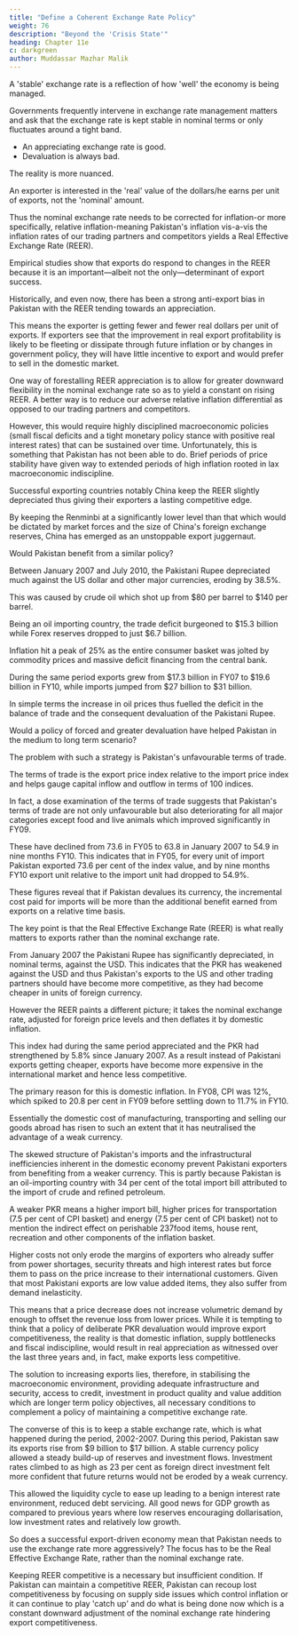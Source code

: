 ```yaml
---
title: "Define a Coherent Exchange Rate Policy"
weight: 76
description: "Beyond the 'Crisis State'"
heading: Chapter 11e
c: darkgreen
author: Muddassar Mazhar Malik
---
```




A 'stable' exchange rate is a reflection of how 'well' the economy is being managed.

Governments frequently intervene in exchange rate management matters and ask that the exchange rate is kept stable in nominal terms or only fluctuates around a tight band. 
- An appreciating exchange rate is good.
- Devaluation is always bad.

The reality is more nuanced.

An exporter is interested in the 'real' value of the dollars/he earns per unit of exports, not the 'nominal' amount. 

Thus the nominal exchange rate needs to be corrected for inflation-or more specifically, relative inflation-meaning Pakistan's inflation vis-a-vis the inflation rates of our trading partners and competitors yields a Real Effective Exchange Rate (REER). 

Empirical studies show that exports do respond to changes in the REER because it is an important—albeit not the only—determinant of export
success.

Historically, and even now, there has been a strong anti-export bias in Pakistan with the REER tending towards an appreciation.

This means the exporter is getting fewer and fewer real dollars per unit of exports. If exporters see that the improvement in real export profitability is likely to be fleeting or dissipate through future inflation or by changes in government policy, they will have little incentive to export and would prefer to sell in the domestic market.

One way of forestalling REER appreciation is to allow for greater downward flexibility in the nominal exchange rate so as to yield a constant on rising REER. A better way is to reduce our adverse relative inflation differential as opposed to our trading partners and competitors. 

However, this would require highly disciplined macroeconomic policies (small fiscal deficits and a tight monetary policy stance with positive real interest rates) that can be sustained over time. Unfortunately, this is something that Pakistan has not been able to do. Brief periods of price stability have given way to extended periods of high inflation rooted in lax macroeconomic indiscipline.


Successful exporting countries notably China keep the REER slightly depreciated thus giving their exporters a lasting competitive edge.

By keeping the Renminbi at a significantly lower level than that which would be dictated by market forces and the size of China's foreign exchange reserves, China has emerged as an unstoppable export juggernaut. 

Would Pakistan benefit from a similar policy?

Between January 2007 and July 2010, the Pakistani Rupee depreciated much against the US dollar and other major currencies, eroding by 38.5%.

<!-- From a level of Rs. 60.7/USD in January 2007 to Rs. 85.6/USD in July 2010, the value of the Pakistani Rupee had eroded by 38.5%. -->

This was caused by crude oil which shot up from $80 per barrel to $140 per barrel.

Being an oil importing country, the trade deficit burgeoned to $15.3 billion while Forex reserves dropped to just $6.7 billion.

Inflation hit a peak of 25% as the entire consumer basket was jolted by commodity prices and massive deficit financing from the central bank. 

During the same period exports grew from $17.3 billion in FY07 to $19.6 billion in FY10, while imports jumped from $27 billion to $31 billion. 

In simple terms the increase in oil prices thus fuelled the deficit in the balance of trade and the consequent devaluation of the Pakistani Rupee.

Would a policy of forced and greater devaluation have helped Pakistan in the medium to long term scenario? 

The problem with such a strategy is Pakistan's unfavourable terms of trade. 

The terms of trade is the export price index relative to the import price index and helps gauge capital inflow and outflow in terms of 100 indices. 

In fact, a dose examination of the terms of trade suggests that Pakistan's terms of trade are not only unfavourable but also deteriorating for all major categories except food and live animals which improved significantly in FY09. 

These have declined from 73.6 in FY05 to 63.8 in January 2007 to 54.9 in nine months FY10. This indicates that in FY05, for every unit of import Pakistan exported 73.6 per cent of the index value, and by nine months FY10 export unit relative to the import unit had dropped to 54.9%.

These figures reveal that if Pakistan devalues its currency, the incremental cost paid for imports will be more than the additional benefit earned from exports on a relative time basis.

The key point is that the Real Effective Exchange Rate (REER) is what really matters to exports rather than the nominal exchange rate. 

From January 2007 the Pakistani Rupee has significantly depreciated, in nominal terms, against the USD. This indicates that the PKR has weakened against the USD and thus Pakistan's exports to the US and other trading partners should have become more competitive, as they had become cheaper in units of foreign currency.

However the REER paints a different picture; it takes the nominal exchange rate, adjusted for foreign price levels and then deflates it by domestic inflation.

This index had during the same period appreciated and the PKR had strengthened by 5.8% since January 2007. As a result instead of Pakistani exports getting cheaper, exports have become more expensive in the international market and hence less competitive.

The primary reason for this is domestic inflation. In FY08, CPI was 12%, which spiked to 20.8 per cent in FY09 before settling down to 11.7% in FY10. 

Essentially the domestic cost of manufacturing, transporting and selling our goods abroad has risen to such an extent that it has neutralised
the advantage of a weak currency.

The skewed structure of Pakistan's imports and the infrastructural inefficiencies inherent in the domestic economy prevent Pakistani exporters from benefiting from a weaker currency. This is partly because Pakistan is an oil-importing country with 34 per cent of the total import bill attributed to the import of crude and refined petroleum. 

A weaker PKR means a higher import bill, higher prices for transportation (7.5 per cent of CPI basket) and energy (7.5 per cent of CPI basket) not to mention the indirect effect on perishable 237food items, house rent, recreation and other components of the inflation basket. 

Higher costs not only erode the margins of exporters who already suffer from power shortages, security threats and high interest rates but force them to pass on the price increase to their international customers. Given that most Pakistani exports are low value added items, they also suffer from demand inelasticity. 

This means that a price decrease does not increase volumetric demand by enough to offset the revenue loss from lower prices. While it is tempting to think that a policy of deliberate PKR devaluation would improve export competitiveness, the reality is that domestic inflation, supply bottlenecks and fiscal indiscipline, would result in real appreciation as witnessed over the last three years and, in fact, make exports less competitive.

The solution to increasing exports lies, therefore, in stabilising the macroeconomic environment, providing adequate infrastructure and security, access to credit, investment in product quality and value addition which are longer term policy objectives, all necessary conditions to complement a policy of maintaining a competitive exchange rate.

The converse of this is to keep a stable exchange rate, which is what happened during the period, 2002-2007. During this period, Pakistan saw its exports rise from $9 billion to $17 billion. A stable currency policy allowed a steady build-up of reserves and investment flows. Investment rates climbed to as high as 23 per cent as foreign direct investment felt more confident that future returns would not be eroded by a weak currency. 

This allowed the liquidity cycle to ease up leading to a benign interest rate environment, reduced debt servicing. All good news for GDP growth as compared to previous years where low reserves encouraging dollarisation, low investment rates and relatively low growth.

So does a successful export-driven economy mean that Pakistan needs to use the exchange rate more aggressively? The focus has to be the Real Effective Exchange Rate, rather than the nominal exchange rate.

Keeping REER competitive is a necessary but insufficient condition. If Pakistan can maintain a competitive REER, Pakistan can recoup lost competitiveness by focusing on supply side issues which control inflation or it can continue to play 'catch up' and do what is being done now which is a constant downward adjustment of the nominal exchange rate hindering export competitiveness.



